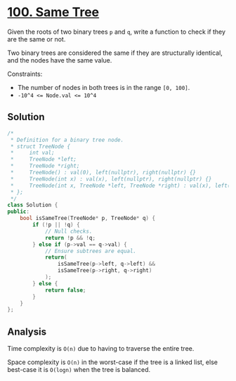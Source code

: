 # [100. Same Tree](https://leetcode.com/problems/same-tree)

Given the roots of two binary trees `p` and `q`, write a function to check if
they are the same or not.

Two binary trees are considered the same if they are structurally identical, and
the nodes have the same value.

Constraints:

* The number of nodes in both trees is in the range `[0, 100]`.
* `-10^4 <= Node.val <= 10^4`

## Solution

```c++
/*
 * Definition for a binary tree node.
 * struct TreeNode {
 *     int val;
 *     TreeNode *left;
 *     TreeNode *right;
 *     TreeNode() : val(0), left(nullptr), right(nullptr) {}
 *     TreeNode(int x) : val(x), left(nullptr), right(nullptr) {}
 *     TreeNode(int x, TreeNode *left, TreeNode *right) : val(x), left(left), right(right) {}
 * };
 */
class Solution {
public:
    bool isSameTree(TreeNode* p, TreeNode* q) {
        if (!p || !q) {
            // Null checks.
            return !p && !q;
        } else if (p->val == q->val) {
            // Ensure subtrees are equal.
            return(
                isSameTree(p->left, q->left) &&
                isSameTree(p->right, q->right)
            );
        } else {
            return false;
        }
    }
};
```

## Analysis

Time complexity is `O(n)` due to having to traverse the entire tree.

Space complexity is `O(n)` in the worst-case if the tree is a linked list, else
best-case it is `O(logn)` when the tree is balanced.
